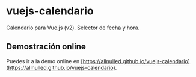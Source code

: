 # vuejs-calendario

Calendario para Vue.js (v2). Selector de fecha y hora.

## Demostración online

Puedes ir a la demo online en [https://allnulled.github.io/vuejs-calendario](https://allnulled.github.io/vuejs-calendario).